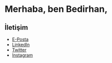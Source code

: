 # Merhaba, ben Bedirhan,
## İletişim

- [E-Posta](mailto:bayrak.bedirhan@icloud.com)
- [LinkedIn](https://www.linkedin.com/in/bedirhanbayrak/)
- [Twitter](https://twitter.com/hittheroadbed)
- [Instagram](https://instagram.com/hittheroadbed)
